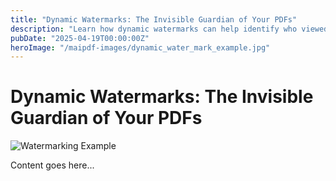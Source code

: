 ```yaml
---
title: "Dynamic Watermarks: The Invisible Guardian of Your PDFs"
description: "Learn how dynamic watermarks can help identify who viewed your PDF documents, providing traceability and discouraging unauthorized sharing."
pubDate: "2025-04-19T00:00:00Z"
heroImage: "/maipdf-images/dynamic_water_mark_example.jpg"
---
```


# Dynamic Watermarks: The Invisible Guardian of Your PDFs

![Watermarking Example](/maipdf-images/dynamic_water_mark_example.jpg)

Content goes here...